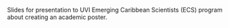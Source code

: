 Slides for presentation to UVI Emerging Caribbean Scientists (ECS) program about creating an academic poster.
